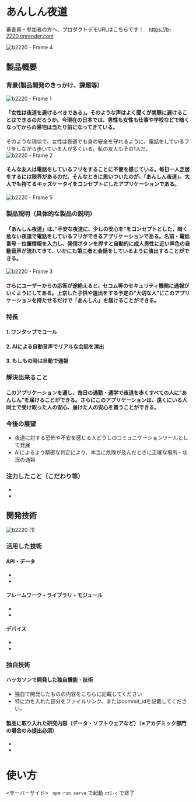 # あんしん夜道
審査員・参加者の方へ、プロダクトデモURLはこちらです！　https://b-2220.onrender.com

![b2220 - Frame 4](https://user-images.githubusercontent.com/24710953/196140549-7691f13e-495f-490d-8506-c3e96b625011.jpg)

## 製品概要
### 背景(製品開発のきっかけ、課題等）
![b2220 - Frame 1](https://user-images.githubusercontent.com/24710953/196140697-24db1d42-18b5-4725-a255-21739ab2974e.jpg)
#### 「女性は夜道を避けるべきである」。そのような声はよく聞くが実際に避けることはできるのだろうか。今現在の日本では、男性も女性も仕事や学校などで暗くなってからの帰宅は当たり前になってきている。

そのような現状で、女性は夜道でも身の安全を守れるように、電話をしているフリをしながら歩いている人が多くいる。私の友人もその1人だ。
![b2220 - Frame 2](https://user-images.githubusercontent.com/24710953/196140815-1b378ade-398b-4183-878c-a31173b7915d.jpg)
#### そんな友人は電話をしているフリをすることに不便を感じている。毎日一人芝居をするには限界があるのだ。そんなときに思いついたのが、「あんしん夜道」。大人でも持てるキッズケータイをコンセプトにしたアプリケーションである。
![b2220 - Frame 5](https://user-images.githubusercontent.com/24710953/196141110-ec2a38af-9946-42c1-a5e3-b6b2e05d93d0.jpg)
### 製品説明（具体的な製品の説明）
#### 「あんしん夜道」は、”不安な夜道に、少しの安心を”をコンセプトとした、暗く危ない夜道で電話をしているフリができるアプリケーションである。名前・電話番号・位置情報を入力し、発信ボタンを押すと自動的に成人男性に近い声色の自動音声が流れてきて、いかにも第三者と会話をしているように演出することができる。
![b2220 - Frame 3](https://user-images.githubusercontent.com/24710953/196142334-44a044fd-41d9-49d3-ae9f-1daca912eb0b.jpg)

#### さらにユーザーからの応答が途絶えると、セコム等のセキュリティ機関に通報がいくようにしてある。上京した子供や遠出をする予定の”大切な人”にこのアプリケーションを持たせるだけで「あんしん」を届けることができる。

### 特長
#### 1. ワンタップでコール
#### 2. AIによる自動音声でリアルな会話を演出
#### 3. もしもの時は自動で通報

### 解決出来ること
#### このアプリケーションを通し、毎日の通勤・通学で夜道を歩くすべての人に”あんしん”を届けることができる。さらにこのアプリケーションは、遠くにいる人同士で受け取った人の安心、届けた人の安心を買うことができる。
### 今後の展望
* 夜道に対する恐怖や不安を感じる人どうしのコミュニケーションツールとして発展
* AIによるより精密な判定により、本当に危険が及んだときに正確な場所・状況の通報
### 注力したこと（こだわり等）
* 
* 

## 開発技術
![b2220 (1)](https://user-images.githubusercontent.com/24710953/196142534-d51b9723-9114-468e-8a93-c60e2a1713c0.jpg)
### 活用した技術
#### API・データ
* 
* 

#### フレームワーク・ライブラリ・モジュール
* 
* 

#### デバイス
* 
* 

### 独自技術
#### ハッカソンで開発した独自機能・技術
* 独自で開発したものの内容をこちらに記載してください
* 特に力を入れた部分をファイルリンク、またはcommit_idを記載してください。

#### 製品に取り入れた研究内容（データ・ソフトウェアなど）（※アカデミック部門の場合のみ提出必須）
* 
* 


# 使い方
<サーバーサイド>
` npm run serve` で起動 `ctl-c` で終了
